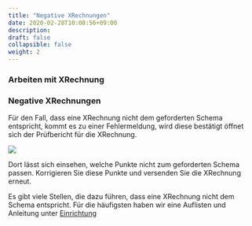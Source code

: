 ```yaml
---
title: "Negative XRechnungen"
date: 2020-02-28T10:08:56+09:00
description: 
draft: false
collapsible: false
weight: 2
---
```

### Arbeiten mit XRechnung

### Negative XRechnungen

Für den Fall, dass eine XRechnung nicht dem geforderten Schema entspricht, kommt es zu einer Fehlermeldung, wird diese bestätigt öffnet sich der Prüfbericht für die XRechnung.

![](images/XRechnung/xrechnungbericht.png)

Dort lässt sich einsehen, welche Punkte nicht zum geforderten Schema passen. Korrigieren Sie diese Punkte und versenden Sie die XRechnung erneut.

Es gibt viele Stellen, die dazu führen, dass eine XRechnung nicht dem Schema entspricht. Für die häufigsten haben wir eine Auflisten und Anleitung unter [Einrichtung](de-de/connector-on-appsource/xrechnung/first-steps/setup/setup-vat-scheme/)
